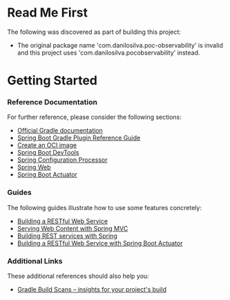 # Read Me First
The following was discovered as part of building this project:

* The original package name 'com.danilosilva.poc-observability' is invalid and this project uses 'com.danilosilva.pocobservability' instead.

# Getting Started

### Reference Documentation
For further reference, please consider the following sections:

* [Official Gradle documentation](https://docs.gradle.org)
* [Spring Boot Gradle Plugin Reference Guide](https://docs.spring.io/spring-boot/docs/2.7.0/gradle-plugin/reference/html/)
* [Create an OCI image](https://docs.spring.io/spring-boot/docs/2.7.0/gradle-plugin/reference/html/#build-image)
* [Spring Boot DevTools](https://docs.spring.io/spring-boot/docs/2.7.0/reference/htmlsingle/#using.devtools)
* [Spring Configuration Processor](https://docs.spring.io/spring-boot/docs/2.7.0/reference/htmlsingle/#appendix.configuration-metadata.annotation-processor)
* [Spring Web](https://docs.spring.io/spring-boot/docs/2.7.0/reference/htmlsingle/#web)
* [Spring Boot Actuator](https://docs.spring.io/spring-boot/docs/2.7.0/reference/htmlsingle/#actuator)

### Guides
The following guides illustrate how to use some features concretely:

* [Building a RESTful Web Service](https://spring.io/guides/gs/rest-service/)
* [Serving Web Content with Spring MVC](https://spring.io/guides/gs/serving-web-content/)
* [Building REST services with Spring](https://spring.io/guides/tutorials/rest/)
* [Building a RESTful Web Service with Spring Boot Actuator](https://spring.io/guides/gs/actuator-service/)

### Additional Links
These additional references should also help you:

* [Gradle Build Scans – insights for your project's build](https://scans.gradle.com#gradle)

